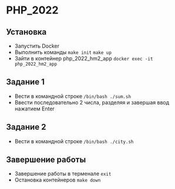 # PHP_2022

## Установка
+ Запустить Docker
+ Выполнить команды
`make init`
`make up`
+ Зайти в контейнер php_2022_hm2_app
`docker exec -it php_2022_hm2_app`
## Задание 1
+ Вести в командной строке
`/bin/bash ./sum.sh`
+ Ввести последовательно 2 числа, разделяя и завершая ввод нажатием Enter

## Задание 2
+ Вести в командной строке
`/bin/bash ./city.sh`

## Завершение работы 
+ Завершение работы в терменале
  `exit`
+ Остановка контейнеров
  `make down`